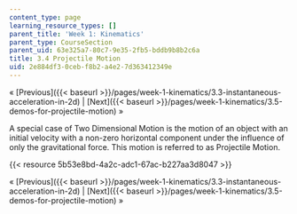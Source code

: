 ```yaml
---
content_type: page
learning_resource_types: []
parent_title: 'Week 1: Kinematics'
parent_type: CourseSection
parent_uid: 63e325a7-80c7-9e35-2fb5-bddb9b8b2c6a
title: 3.4 Projectile Motion
uid: 2e884df3-0ceb-f8b2-a4e2-7d363412349e
---
```


« [Previous]({{< baseurl >}}/pages/week-1-kinematics/3.3-instantaneous-acceleration-in-2d) | [Next]({{< baseurl >}}/pages/week-1-kinematics/3.5-demos-for-projectile-motion) »

A special case of Two Dimensional Motion is the motion of an object with an initial velocity with a non-zero horizontal component under the influence of only the gravitational force. This motion is referred to as Projectile Motion.

{{< resource 5b53e8bd-4a2c-adc1-67ac-b227aa3d8047 >}}

« [Previous]({{< baseurl >}}/pages/week-1-kinematics/3.3-instantaneous-acceleration-in-2d) | [Next]({{< baseurl >}}/pages/week-1-kinematics/3.5-demos-for-projectile-motion) »
